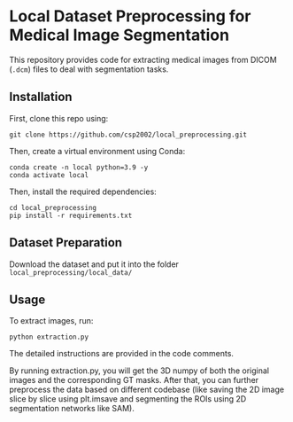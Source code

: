 
# Local Dataset Preprocessing for Medical Image Segmentation

This repository provides code for extracting medical images from DICOM (`.dcm`) files to deal with segmentation tasks.




## **Installation**
First, clone this repo using:

```
git clone https://github.com/csp2002/local_preprocessing.git
```

Then, create a virtual environment using Conda:

```
conda create -n local python=3.9 -y
conda activate local
```

Then, install the required dependencies:
```
cd local_preprocessing
pip install -r requirements.txt
```

## **Dataset Preparation**
Download the dataset and put it into the folder `local_preprocessing/local_data/`

## **Usage**
To extract images, run:
```
python extraction.py
```
The detailed instructions are provided in the code comments.

By running extraction.py, you will get the 3D numpy of both the original images and the corresponding GT masks. After that, you can further preprocess the data based on different codebase (like saving the 2D image slice by slice using plt.imsave and segmenting the ROIs using 2D segmentation networks like SAM).